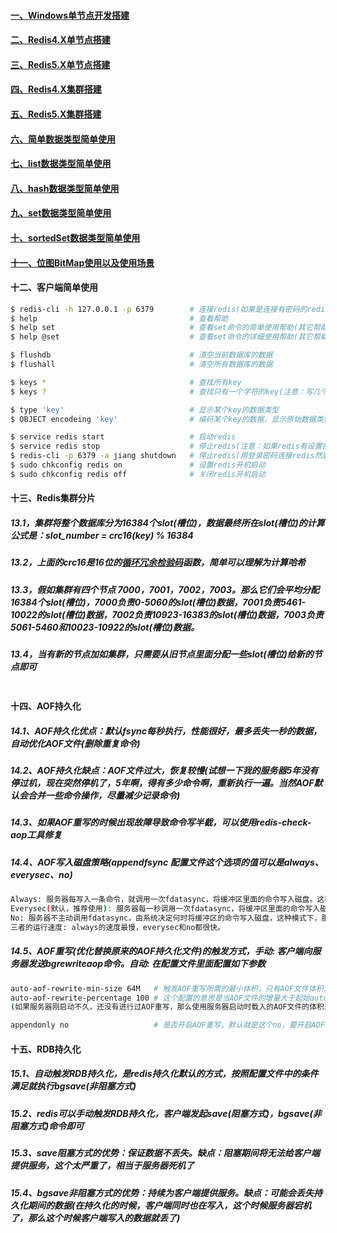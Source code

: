#### [一、Windows单节点开发搭建][1]
#### [二、Redis4.X单节点搭建][2]
#### [三、Redis5.X单节点搭建][3]
#### [四、Redis4.X集群搭建][11]
#### [五、Redis5.X集群搭建][12]
#### [六、简单数据类型简单使用][5]
#### [七、list数据类型简单使用][6]
#### [八、hash数据类型简单使用][7]
#### [九、set数据类型简单使用][8]
#### [十、sortedSet数据类型简单使用][9]
#### [十一、位图BitMap使用以及使用场景][10]
#### 十二、客户端简单使用
```bash
$ redis-cli -h 127.0.0.1 -p 6379        # 连接redis(如果是连接有密码的redis，在连接成功后，输入 auth，再输入密码即可)
$ help                                  # 查看帮助
$ help set                              # 查看set命令的简单使用帮助(其它帮助命令同理)
$ help @set                             # 查看set命令的详细使用帮助(其它帮助命令同理)

$ flushdb                               # 清空当前数据库的数据
$ flushall                              # 清空所有数据库的数据

$ keys *                                # 查找所有key
$ keys ?                                # 查找只有一个字符的key(注意：写几个?号代表查找几个字符的key)

$ type 'key'                            # 显示某个key的数据类型
$ OBJECT encodeing 'key'                # 编码某个key的数据，显示原始数据类型

$ service redis start                   # 启动redis
$ service redis stop                    # 停止redis(注意：如果redis有设置密码，该命令无法停止redis)
$ redis-cli -p 6379 -a jiang shutdown   # 停止redis(用登录密码连接redis然后执行shutdown停止redis)
$ sudo chkconfig redis on               # 设置redis开机启动
$ sudo chkconfig redis off              # 关闭redis开机启动
```

#### 十三、Redis集群分片
##### 13.1，集群将整个数据库分为16384个slot(槽位)，数据最终所在slot(槽位)的计算公式是：slot_number = crc16(key) % 16384
##### 13.2，上面的crc16是16位的[循环冗余检验码](https://baike.baidu.com/item/%E5%BE%AA%E7%8E%AF%E5%86%97%E4%BD%99%E6%A0%A1%E9%AA%8C%E7%A0%81)函数，简单可以理解为计算哈希
##### 13.3，假如集群有四个节点 7000，7001，7002，7003。那么它们会平均分配16384个slot(槽位)，7000负责0-5060的slot(槽位)数据，7001负责5461-10022的slot(槽位)数据，7002负责10923-16383的slot(槽位)数据，7003负责5061-5460和10023-10922的slot(槽位)数据。
##### 13.4，当有新的节点加如集群，只需要从旧节点里面分配一些slot(槽位)给新的节点即可
```bash

```
#### 十四、AOF持久化
##### 14.1、AOF持久化优点：默认fsync每秒执行，性能很好，最多丢失一秒的数据，自动优化AOF文件(删除重复命令)
##### 14.2、AOF持久化缺点：AOF文件过大，恢复较慢(试想一下我的服务器5年没有停过机，现在突然停机了，5年啊，得有多少命令啊，重新执行一遍。当然AOF默认会合并一些命令操作，尽量减少记录命令)
##### 14.3、如果AOF重写的时候出现故障导致命令写半截，可以使用redis-check-aop工具修复
##### 14.4、AOF写入磁盘策略(appendfsync 配置文件这个选项的值可以是always、everysec、no)
```bash
Always: 服务器每写入一条命令，就调用一次fdatasync，将缓冲区里面的命令写入磁盘。这种模式下，服务器出现故障，基本也不会丢失任何已经成功执行的命令数据。
Everysec(默认，推荐使用): 服务器每一秒调用一次fdatasync，将缓冲区里面的命令写入磁盘，这种模式下，服务器出现故障，最多丢失一秒内的执行的命令数据。
No: 服务器不主动调用fdatasync，由系统决定何时将缓冲区的命令写入磁盘，这种模式下，服务器遭遇以外停机时，丢失命令的数据时不确定的。
三者的运行速度: always的速度最慢，everysec和no都很快。
```
##### 14.5、AOF重写(优化替换原来的AOF持久化文件)的触发方式，手动: 客户端向服务器发送bgrewriteaop命令。自动: 在配置文件里面配置如下参数
```bash
auto-aof-rewrite-min-size 64M   # 触发AOF重写所需的最小体积，只有AOF文件体积大于等于这个值时才会考虑是否进行AOF重写(这个选项用于避免过小的AOF文件进行重写)
auto-aof-rewrite-percentage 100 # 这个配置的意思是当AOF文件的增量大于起始auto-aof-rewrite-min-size的100%时(就是文件大小翻了一倍)，才会触发AOF重写
(如果服务器刚启动不久，还没有进行过AOF重写，那么使用服务器启动时载入的AOF文件的体积来作为基准值)，将auto-aof-rewrite-percentage设为0表示关闭自动重写AOF

appendonly no                   # 是否开启AOF重写，默认就是这个no，要开启AOF的话改为yes，RDB将停止
```

#### 十五、RDB持久化
##### 15.1、自动触发RDB持久化，是redis持久化默认的方式，按照配置文件中的条件满足就执行bgsave(非阻塞方式)
##### 15.2、redis可以手动触发RDB持久化，客户端发起save(阻塞方式)，bgsave(非阻塞方式)命令即可
##### 15.3、save阻塞方式的优势：保证数据不丢失。缺点：阻塞期间将无法给客户端提供服务，这个太严重了，相当于服务器死机了
##### 15.4、bgsave非阻塞方式的优势：持续为客户端提供服务。缺点：可能会丢失持久化期间的数据(在持久化的时候，客户端同时也在写入，这个时候服务器宕机了，那么这个时候客户端写入的数据就丢了)

[1]: https://github.com/MicrosoftArchive/redis/releases
[2]: https://github.com/firechiang/redis-test/tree/master/docs/centos-single-node-install-dev.md
[3]: https://github.com/firechiang/redis-test/tree/master/docs/centos-single-node-install-prod.md
[5]: https://github.com/firechiang/redis-test/tree/master/docs/string-use.md
[6]: https://github.com/firechiang/redis-test/tree/master/docs/list-use.md
[7]: https://github.com/firechiang/redis-test/tree/master/docs/hash-use.md
[8]: https://github.com/firechiang/redis-test/tree/master/docs/set-use.md
[9]: https://github.com/firechiang/redis-test/tree/master/docs/sortedset-use.md
[10]: https://github.com/firechiang/redis-test/tree/master/docs/bitmap-use.md
[11]: https://github.com/firechiang/redis-test/tree/master/docs/redis4-cluster-node-install-prod.md
[12]: https://github.com/firechiang/redis-test/tree/master/docs/redis5-single-node-install-prod.md
